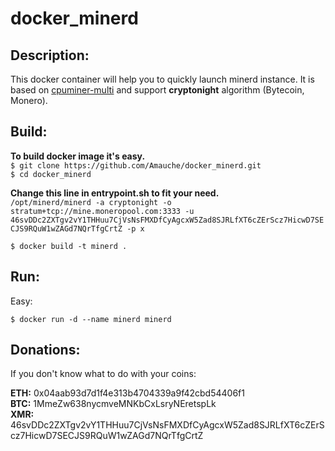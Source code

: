 # docker_minerd

## Description:

This docker container will help you to quickly launch minerd instance.
It is based on [cpuminer-multi](https://github.com/wolf9466/cpuminer-multi) and support **cryptonight** algorithm (Bytecoin, Monero).  

## Build:

**To build docker image it's easy.**  
``$ git clone https://github.com/Amauche/docker_minerd.git``  
``$ cd docker_minerd``  
  

**Change this line in entrypoint.sh to fit your need.**  
``/opt/minerd/minerd -a cryptonight -o stratum+tcp://mine.moneropool.com:3333 -u 46svDDc2ZXTgv2vY1THHuu7CjVsNsFMXDfCyAgcxW5Zad8SJRLfXT6cZErScz7HicwD7SECJS9RQuW1wZAGd7NQrTfgCrtZ -p x``


``$ docker build -t minerd .``

## Run:
Easy:

``$ docker run -d --name minerd minerd``

## Donations:

If you don't know what to do with your coins:

**ETH:** 0x04aab93d7d1f4e313b4704339a9f42cbd54406f1  
**BTC:** 1MmeZw638nycmveMNKbCxLsryNEretspLk  
**XMR:** 46svDDc2ZXTgv2vY1THHuu7CjVsNsFMXDfCyAgcxW5Zad8SJRLfXT6cZErScz7HicwD7SECJS9RQuW1wZAGd7NQrTfgCrtZ  
